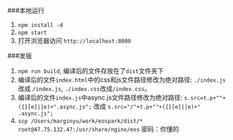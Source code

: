 ###本地运行
1. `npm install -d`
1. `npm start`
1.  打开浏览器访问 `http://localhost:8000`


###发版
1. `npm run build`, 编译后的文件存放在了`dist`文件夹下
1. 编译后的文件`index.html`中的css和js文件路径修改为绝对路径: `./index.js` 改成 `/index.js`, `./index.css`改成`/index.css`。
1. 编译后的文件`index.js`中async.js文件路径修改为绝对路径: `s.src=t.p+""+({}[e]||e)+".async.js";` 改成 `s.src="/"+t.p+""+({}[e]||e)+"
.async.js";`
1. `scp /Users/marginyu/work/eospark/dist/* root@47.75.132.47:/usr/share/nginx/eos`
   密码：你懂的